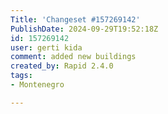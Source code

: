 ```yaml
---
Title: 'Changeset #157269142'
PublishDate: 2024-09-29T19:52:18Z
id: 157269142
user: gerti kida
comment: added new buildings
created_by: Rapid 2.4.0
tags:
- Montenegro

---
```

